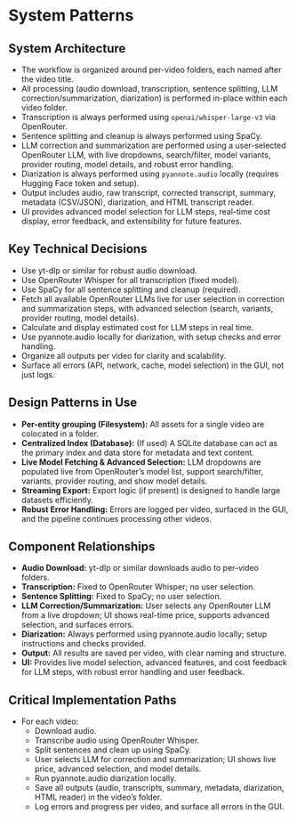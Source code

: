 # System Patterns

## System Architecture

- The workflow is organized around per-video folders, each named after the video title.
- All processing (audio download, transcription, sentence splitting, LLM correction/summarization, diarization) is performed in-place within each video folder.
- Transcription is always performed using `openai/whisper-large-v3` via OpenRouter.
- Sentence splitting and cleanup is always performed using SpaCy.
- LLM correction and summarization are performed using a user-selected OpenRouter LLM, with live dropdowns, search/filter, model variants, provider routing, model details, and robust error handling.
- Diarization is always performed using `pyannote.audio` locally (requires Hugging Face token and setup).
- Output includes audio, raw transcript, corrected transcript, summary, metadata (CSV/JSON), diarization, and HTML transcript reader.
- UI provides advanced model selection for LLM steps, real-time cost display, error feedback, and extensibility for future features.

## Key Technical Decisions

- Use yt-dlp or similar for robust audio download.
- Use OpenRouter Whisper for all transcription (fixed model).
- Use SpaCy for all sentence splitting and cleanup (required).
- Fetch all available OpenRouter LLMs live for user selection in correction and summarization steps, with advanced selection (search, variants, provider routing, model details).
- Calculate and display estimated cost for LLM steps in real time.
- Use pyannote.audio locally for diarization, with setup checks and error handling.
- Organize all outputs per video for clarity and scalability.
- Surface all errors (API, network, cache, model selection) in the GUI, not just logs.

## Design Patterns in Use

- **Per-entity grouping (Filesystem):** All assets for a single video are colocated in a folder.
- **Centralized Index (Database):** (If used) A SQLite database can act as the primary index and data store for metadata and text content.
- **Live Model Fetching & Advanced Selection:** LLM dropdowns are populated live from OpenRouter’s model list, support search/filter, variants, provider routing, and show model details.
- **Streaming Export:** Export logic (if present) is designed to handle large datasets efficiently.
- **Robust Error Handling:** Errors are logged per video, surfaced in the GUI, and the pipeline continues processing other videos.

## Component Relationships

- **Audio Download:** yt-dlp or similar downloads audio to per-video folders.
- **Transcription:** Fixed to OpenRouter Whisper; no user selection.
- **Sentence Splitting:** Fixed to SpaCy; no user selection.
- **LLM Correction/Summarization:** User selects any OpenRouter LLM from a live dropdown; UI shows real-time price, supports advanced selection, and surfaces errors.
- **Diarization:** Always performed using pyannote.audio locally; setup instructions and checks provided.
- **Output:** All results are saved per video, with clear naming and structure.
- **UI:** Provides live model selection, advanced features, and cost feedback for LLM steps, with robust error handling and user feedback.

## Critical Implementation Paths

- For each video:
  - Download audio.
  - Transcribe audio using OpenRouter Whisper.
  - Split sentences and clean up using SpaCy.
  - User selects LLM for correction and summarization; UI shows live price, advanced selection, and model details.
  - Run pyannote.audio diarization locally.
  - Save all outputs (audio, transcripts, summary, metadata, diarization, HTML reader) in the video’s folder.
  - Log errors and progress per video, and surface all errors in the GUI.
